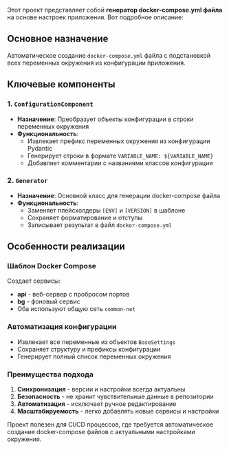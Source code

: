 Этот проект представляет собой **генератор docker-compose.yml файла** на основе настроек приложения. Вот подробное описание:

## Основное назначение
Автоматическое создание `docker-compose.yml` файла с подстановкой всех переменных окружения из конфигурации приложения.

## Ключевые компоненты

### 1. `ConfigurationComponent`
- **Назначение**: Преобразует объекты конфигурации в строки переменных окружения
- **Функциональность**:
  - Извлекает префикс переменных окружения из конфигурации Pydantic
  - Генерирует строки в формате `VARIABLE_NAME: ${VARIABLE_NAME}`
  - Добавляет комментарии с названиями классов конфигурации

### 2. `Generator`
- **Назначение**: Основной класс для генерации docker-compose файла
- **Функциональность**:
  - Заменяет плейсхолдеры `[ENV]` и `[VERSION]` в шаблоне
  - Сохраняет форматирование и отступы
  - Записывает результат в файл `docker-compose.yml`

## Особенности реализации

### Шаблон Docker Compose
Создает сервисы:
- **api** - веб-сервер с пробросом портов
- **bg** - фоновый сервис
- Оба используют общую сеть `common-net`

### Автоматизация конфигурации
- Извлекает все переменные из объектов `BaseSettings`
- Сохраняет структуру и префиксы конфигурации
- Генерирует полный список переменных окружения

### Преимущества подхода
1. **Синхронизация** - версии и настройки всегда актуальны
2. **Безопасность** - не хранит чувствительные данные в репозитории
3. **Автоматизация** - исключает ручное редактирование
4. **Масштабируемость** - легко добавлять новые сервисы и настройки


Проект полезен для CI/CD процессов, где требуется автоматическое создание docker-compose файлов с актуальными настройками окружения.